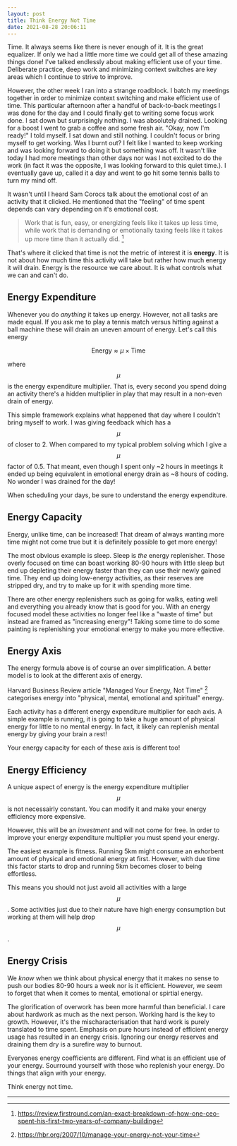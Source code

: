 ```yaml
---
layout: post
title: Think Energy Not Time
date: 2021-08-28 20:06:11
---
```


Time. It always seems like there is never enough of it. It is the great equalizer. If only we had a
little more time we could get all of these amazing things done! I've talked endlessly about making
efficient use of your time. Deliberate practice, deep work and minimizing context switches are key
areas which I continue to strive to improve.

However, the other week I ran into a strange roadblock. I batch my meetings together in order to
minimize context switching and make efficient use of time. This particular afternoon after a handful
of back-to-back meetings I was done for the day and I could finally get to writing some focus work
done. I sat down but surprisingly nothing. I was absolutely drained. Looking for a boost I went to
grab a coffee and some fresh air. "Okay, now I'm ready!" I told myself. I sat down and still
nothing. I couldn't focus or bring myself to get working. Was I burnt out? I felt like I wanted to
keep working and was looking forward to doing it but something was off. It wasn't like today I had
more meetings than other days nor was I not excited to do the work (in fact it was the opposite, I
was looking forward to this quiet time.). I eventually gave up, called it a day and went to go hit
some tennis balls to turn my mind off.

It wasn't until I heard Sam Corocs talk about the emotional cost of an activity that it clicked. He
mentioned that the "feeling" of time spent depends can vary depending on it's emotional cost.

> Work that is fun, easy, or energizing feels like it takes up less time, while work that is
demanding or emotionally taxing feels like it takes up more time than it actually did. [^1]

That's where it clicked that time is not the metric of interest it is **energy**. It is not about
how much time this activity will take but rather how much energy it will drain. Energy is the
resource we care about. It is what controls what we can and can't do.

## Energy Expenditure

Whenever you do *anything* it takes up energy. However, not all tasks are made equal. If you ask me
to play a tennis match versus hitting against a ball machine these will drain an uneven amount of
energy. Let's call this energy 

$$
\begin{equation}
\text{Energy} \approx \mu\times\text{Time}
\end{equation}
$$

where $$\mu$$ is the energy expenditure multiplier. That is, every second you spend doing an
activity there's a hidden multiplier in play that may result in a non-even drain of energy.

This simple framework explains what happened that day where I couldn't bring myself to work. I was
giving feedback which has a $$\mu$$ of closer to 2. When compared to my typical problem solving
which I give a $$\mu$$ factor of 0.5. That meant, even though I spent only ~2 hours in meetings it
ended up being equivalent in emotional energy drain as ~8 hours of coding. No wonder I was drained
for the day!

When scheduling your days, be sure to understand the energy expenditure.

## Energy Capacity

Energy, unlike time, can be increased! That dream of always wanting more time might not come true
but it is definitely possible to get more energy!

The most obvious example is sleep. Sleep is *the* energy replenisher. Those overly focused on time
can boast working 80-90 hours with little sleep but end up depleting their energy faster than they
can use their newly gained time. They end up doing low-energy activities, as their reserves are
stripped dry, and try to make up for it with spending more time.

There are other energy replenishers such as going for walks, eating well and everything you already
know that is good for you. With an energy focused model these activities no longer feel like a
"waste of time" but instead are framed as "increasing energy"! Taking some time to do some painting
is replenishing your emotional energy to make you more effective.

## Energy Axis

The energy formula above is of course an over simplification. A better model is to look at the
different axis of energy.

Harvard Business Review article "Managed Your Energy, Not Time" [^2] categorises energy into
"physical, mental, emotional and spiritual" energy.

Each activity has a different energy expenditure multiplier for each axis. A simple example is
running, it is going to take a huge amount of physical energy for little to no mental energy. In
fact, it likely can replenish mental energy by giving your brain a rest!

Your energy capacity for each of these axis is different too!

## Energy Efficiency

A unique aspect of energy is the energy expenditure multiplier $$\mu$$ is not necessairly
constant. You can modify it and make your energy efficiency more expensive.

However, this will be an *investment* and will not come for free. In order to improve your energy
expenditure multiplier you must spend your energy.

The easiest example is fitness. Running 5km might consume an exhorbent amount of physical and
emotional energy at first. However, with due time this factor starts to drop and running 5km becomes
closer to being effortless.

This means you should not just avoid all activities with a large $$\mu$$. Some
activities just due to their nature have high energy consumption but working at them will help drop
$$\mu$$. 

## Energy Crisis

We *know* when we think about physical energy that it makes no sense to push our bodies 80-90 hours
a week nor is it efficient. However, we seem to forget that when it comes to mental, emotional or
spirtial energy.

The glorification of overwork has been more harmful than beneficial. I care about hardwork as much
as the next person. Working hard is the key to growth. However, it's the mischaracterisation that
hard work is purely translated to time spent. Emphasis on pure hours instead of efficient energy
usage has resulted in an energy crisis. Ignoring our energy reserves and draining them dry is a
surefire way to burnout.

Everyones energy coefficients are different. Find what is an efficient use of your energy. Sourround
yourself with those who replenish your energy. Do things that align with your energy.

Think energy not time.

---

[^1]: https://review.firstround.com/an-exact-breakdown-of-how-one-ceo-spent-his-first-two-years-of-company-building
[^2]: https://hbr.org/2007/10/manage-your-energy-not-your-time
